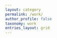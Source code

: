 ```yaml
---
layout: category
permalink: /work/
author_profile: false
taxonomy: work
entries_layout: grid
---
```

